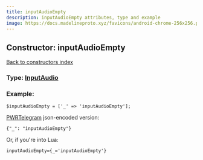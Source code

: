 ```yaml
---
title: inputAudioEmpty
description: inputAudioEmpty attributes, type and example
image: https://docs.madelineproto.xyz/favicons/android-chrome-256x256.png
---
```

## Constructor: inputAudioEmpty  
[Back to constructors index](index.md)






### Type: [InputAudio](../types/InputAudio.md)


### Example:

```
$inputAudioEmpty = ['_' => 'inputAudioEmpty'];
```  

[PWRTelegram](https://pwrtelegram.xyz) json-encoded version:

```
{"_": "inputAudioEmpty"}
```


Or, if you're into Lua:  


```
inputAudioEmpty={_='inputAudioEmpty'}

```



